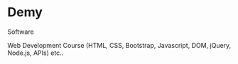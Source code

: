 # Demy
Software

Web Development Course (HTML, CSS, Bootstrap, Javascript, DOM, jQuery, Node.js, APIs) etc..

